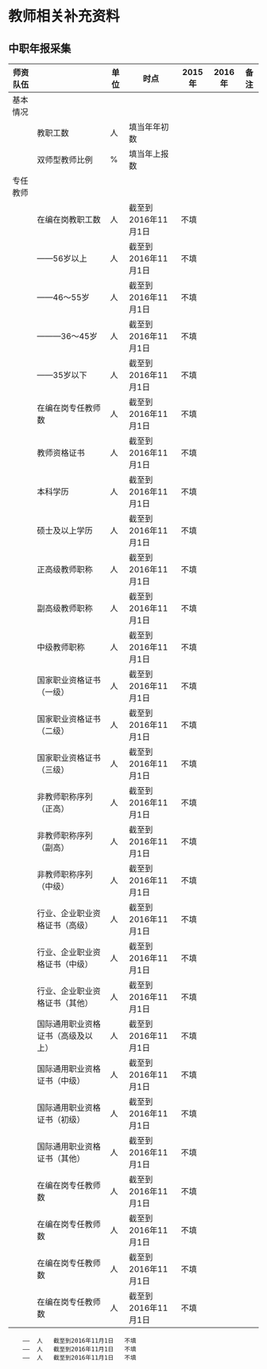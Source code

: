 # 教师相关补充资料

## 中职年报采集



|师资队伍| |单位|时点|2015年|2016年| 备注|
|-- | --|-- | -- |--|--|--|
|基本情况 |  |   | | | | |
| | 教职工数|人|填当年年初数| | | | 
| | 双师型教师比例|%|填当年上报数| | | | 
|专任教师 |  |   | | | | |
| | 在编在岗教职工数|人|截至到2016年11月1日| 不填| | | 
| | ——56岁以上|人|截至到2016年11月1日|不填 | | | 
| | ——46～55岁|人|截至到2016年11月1日|不填 | | | 
| | ———36～45岁|人|截至到2016年11月1日|不填 | | | 
| | ——35岁以下|人|截至到2016年11月1日|不填 | | | 
| | 在编在岗专任教师数|人|截至到2016年11月1日|不填 | | | 
| | 教师资格证书|人|截至到2016年11月1日|不填 | | | 
| | 本科学历|人|截至到2016年11月1日|不填 | | | 
| | 硕士及以上学历|人|截至到2016年11月1日|不填 | | | 
| | 正高级教师职称|人|截至到2016年11月1日|不填 | | | 
| | 副高级教师职称|人|截至到2016年11月1日|不填 | | | 
| | 中级教师职称|人|截至到2016年11月1日|不填 | | | 
| | 国家职业资格证书（一级）|人|截至到2016年11月1日|不填 | | | 
| | 国家职业资格证书（二级）|人|截至到2016年11月1日|不填 | | | 
| | 国家职业资格证书（三级）|人|截至到2016年11月1日|不填 | | | 
| | 非教师职称序列（正高）|人|截至到2016年11月1日|不填 | | | 
| | 非教师职称序列（副高）|人|截至到2016年11月1日|不填 | | | 
| | 非教师职称序列（中级）|人|截至到2016年11月1日|不填 | | | 
| | 行业、企业职业资格证书（高级）|人|截至到2016年11月1日|不填 | | | 
| | 行业、企业职业资格证书（中级）|人|截至到2016年11月1日|不填 | | | 
| | 行业、企业职业资格证书（其他）|人|截至到2016年11月1日|不填 | | | 
| | 国际通用职业资格证书（高级及以上）|人|截至到2016年11月1日|不填 | | | 
| | 国际通用职业资格证书（中级）|人|截至到2016年11月1日|不填 | | | 
| | 国际通用职业资格证书（初级）|人|截至到2016年11月1日|不填 | | | 
| | 国际通用职业资格证书（其他）|人|截至到2016年11月1日|不填 | | | 
| | 在编在岗专任教师数|人|截至到2016年11月1日|不填 | | | 
| | 在编在岗专任教师数|人|截至到2016年11月1日|不填 | | | 
| | 在编在岗专任教师数|人|截至到2016年11月1日|不填 | | | 
| | 在编在岗专任教师数|人|截至到2016年11月1日|不填 | | | 
	


		——	人	截至到2016年11月1日	不填	
		——	人	截至到2016年11月1日	不填	
		——	人	截至到2016年11月1日	不填